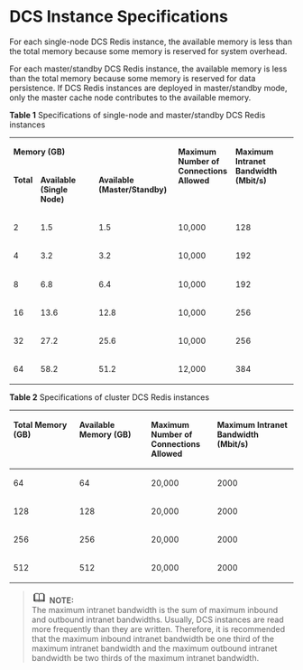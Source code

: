 # DCS Instance Specifications<a name="EN-US_TOPIC_0237964758"></a>

For each single-node DCS Redis instance, the available memory is less than the total memory because some memory is reserved for system overhead.

For each master/standby DCS Redis instance, the available memory is less than the total memory because some memory is reserved for data persistence. If DCS Redis instances are deployed in master/standby mode, only the master cache node contributes to the available memory.

**Table  1**  Specifications of single-node and master/standby DCS Redis instances

<a name="table2822601515717"></a>
<table><tbody><tr id="row45170224"><td class="cellrowborder" colspan="3" valign="top"><p id="p34909498"><a name="p34909498"></a><a name="p34909498"></a><strong id="b45750028"><a name="b45750028"></a><a name="b45750028"></a>Memory (GB)</strong></p>
</td>
<td class="cellrowborder" rowspan="2" valign="top"><p id="p14764792"><a name="p14764792"></a><a name="p14764792"></a><strong id="b65774268"><a name="b65774268"></a><a name="b65774268"></a>Maximum Number of Connections Allowed</strong></p>
</td>
<td class="cellrowborder" rowspan="2" valign="top"><p id="p26115459"><a name="p26115459"></a><a name="p26115459"></a><strong id="b33712545"><a name="b33712545"></a><a name="b33712545"></a>Maximum Intranet Bandwidth (Mbit/s)</strong></p>
</td>
</tr>
<tr id="row34977455"><td class="cellrowborder" valign="top"><p id="p14601640"><a name="p14601640"></a><a name="p14601640"></a><strong id="b64305901"><a name="b64305901"></a><a name="b64305901"></a>Total</strong></p>
</td>
<td class="cellrowborder" valign="top"><p id="p41395459"><a name="p41395459"></a><a name="p41395459"></a><strong id="b37014815"><a name="b37014815"></a><a name="b37014815"></a>Available (Single Node)</strong></p>
</td>
<td class="cellrowborder" valign="top"><p id="p45410029"><a name="p45410029"></a><a name="p45410029"></a><strong id="b6037081"><a name="b6037081"></a><a name="b6037081"></a>Available (Master/Standby)</strong></p>
</td>
</tr>
<tr id="row54333736"><td class="cellrowborder" valign="top" width="9.47617794156357%"><p id="p38956471"><a name="p38956471"></a><a name="p38956471"></a>2</p>
</td>
<td class="cellrowborder" valign="top" width="20.49662191804861%"><p id="p1357571"><a name="p1357571"></a><a name="p1357571"></a>1.5</p>
</td>
<td class="cellrowborder" valign="top" width="28.007370360621213%"><p id="p42854387"><a name="p42854387"></a><a name="p42854387"></a>1.5</p>
</td>
<td class="cellrowborder" valign="top" width="20.18074931999649%"><p id="p48653295"><a name="p48653295"></a><a name="p48653295"></a>10,000</p>
</td>
<td class="cellrowborder" valign="top" width="21.839080459770116%"><p id="p48602848"><a name="p48602848"></a><a name="p48602848"></a>128</p>
</td>
</tr>
<tr id="row34772456"><td class="cellrowborder" valign="top" width="9.47617794156357%"><p id="p65105571"><a name="p65105571"></a><a name="p65105571"></a>4</p>
</td>
<td class="cellrowborder" valign="top" width="20.49662191804861%"><p id="p39059911"><a name="p39059911"></a><a name="p39059911"></a>3.2</p>
</td>
<td class="cellrowborder" valign="top" width="28.007370360621213%"><p id="p9736186"><a name="p9736186"></a><a name="p9736186"></a>3.2</p>
</td>
<td class="cellrowborder" valign="top" width="20.18074931999649%"><p id="p50433639"><a name="p50433639"></a><a name="p50433639"></a>10,000</p>
</td>
<td class="cellrowborder" valign="top" width="21.839080459770116%"><p id="p58592948"><a name="p58592948"></a><a name="p58592948"></a>192</p>
</td>
</tr>
<tr id="row57574486"><td class="cellrowborder" valign="top" width="9.47617794156357%"><p id="p33021783"><a name="p33021783"></a><a name="p33021783"></a>8</p>
</td>
<td class="cellrowborder" valign="top" width="20.49662191804861%"><p id="p57518732"><a name="p57518732"></a><a name="p57518732"></a>6.8</p>
</td>
<td class="cellrowborder" valign="top" width="28.007370360621213%"><p id="p28505693"><a name="p28505693"></a><a name="p28505693"></a>6.4</p>
</td>
<td class="cellrowborder" valign="top" width="20.18074931999649%"><p id="p27259828"><a name="p27259828"></a><a name="p27259828"></a>10,000</p>
</td>
<td class="cellrowborder" valign="top" width="21.839080459770116%"><p id="p60562422"><a name="p60562422"></a><a name="p60562422"></a>192</p>
</td>
</tr>
<tr id="row8190892"><td class="cellrowborder" valign="top" width="9.47617794156357%"><p id="p59482492"><a name="p59482492"></a><a name="p59482492"></a>16</p>
</td>
<td class="cellrowborder" valign="top" width="20.49662191804861%"><p id="p53352557"><a name="p53352557"></a><a name="p53352557"></a>13.6</p>
</td>
<td class="cellrowborder" valign="top" width="28.007370360621213%"><p id="p26589862"><a name="p26589862"></a><a name="p26589862"></a>12.8</p>
</td>
<td class="cellrowborder" valign="top" width="20.18074931999649%"><p id="p6295248"><a name="p6295248"></a><a name="p6295248"></a>10,000</p>
</td>
<td class="cellrowborder" valign="top" width="21.839080459770116%"><p id="p40153107"><a name="p40153107"></a><a name="p40153107"></a>256</p>
</td>
</tr>
<tr id="row25833645"><td class="cellrowborder" valign="top" width="9.47617794156357%"><p id="p12150471"><a name="p12150471"></a><a name="p12150471"></a>32</p>
</td>
<td class="cellrowborder" valign="top" width="20.49662191804861%"><p id="p44664077"><a name="p44664077"></a><a name="p44664077"></a>27.2</p>
</td>
<td class="cellrowborder" valign="top" width="28.007370360621213%"><p id="p61020521"><a name="p61020521"></a><a name="p61020521"></a>25.6</p>
</td>
<td class="cellrowborder" valign="top" width="20.18074931999649%"><p id="p43715136"><a name="p43715136"></a><a name="p43715136"></a>10,000</p>
</td>
<td class="cellrowborder" valign="top" width="21.839080459770116%"><p id="p51265148"><a name="p51265148"></a><a name="p51265148"></a>256</p>
</td>
</tr>
<tr id="row58733156"><td class="cellrowborder" valign="top" width="9.47617794156357%"><p id="p59765170"><a name="p59765170"></a><a name="p59765170"></a>64</p>
</td>
<td class="cellrowborder" valign="top" width="20.49662191804861%"><p id="p9140568"><a name="p9140568"></a><a name="p9140568"></a>58.2</p>
</td>
<td class="cellrowborder" valign="top" width="28.007370360621213%"><p id="p2188543"><a name="p2188543"></a><a name="p2188543"></a>51.2</p>
</td>
<td class="cellrowborder" valign="top" width="20.18074931999649%"><p id="p43054286"><a name="p43054286"></a><a name="p43054286"></a>12,000</p>
</td>
<td class="cellrowborder" valign="top" width="21.839080459770116%"><p id="p64845166"><a name="p64845166"></a><a name="p64845166"></a>384</p>
</td>
</tr>
</tbody>
</table>

**Table  2**  Specifications of cluster DCS Redis instances

<a name="table45620191"></a>
<table><thead align="left"><tr id="row8999603"><th class="cellrowborder" valign="top" width="23.232323232323232%" id="mcps1.2.5.1.1"><p id="p57879229"><a name="p57879229"></a><a name="p57879229"></a><strong id="b123611619183513"><a name="b123611619183513"></a><a name="b123611619183513"></a>Total Memory (GB)</strong></p>
</th>
<th class="cellrowborder" valign="top" width="25.252525252525253%" id="mcps1.2.5.1.2"><p id="p57705992"><a name="p57705992"></a><a name="p57705992"></a><strong id="b83708199358"><a name="b83708199358"></a><a name="b83708199358"></a>Available Memory (GB)</strong></p>
</th>
<th class="cellrowborder" valign="top" width="23.232323232323232%" id="mcps1.2.5.1.3"><p id="p43673788"><a name="p43673788"></a><a name="p43673788"></a><strong id="b1937215191357"><a name="b1937215191357"></a><a name="b1937215191357"></a>Maximum Number of Connections Allowed</strong></p>
</th>
<th class="cellrowborder" valign="top" width="28.28282828282828%" id="mcps1.2.5.1.4"><p id="p47915903"><a name="p47915903"></a><a name="p47915903"></a><strong id="b337415197357"><a name="b337415197357"></a><a name="b337415197357"></a>Maximum Intranet Bandwidth (Mbit/s)</strong></p>
</th>
</tr>
</thead>
<tbody><tr id="row55982972"><td class="cellrowborder" valign="top" width="23.232323232323232%" headers="mcps1.2.5.1.1 "><p id="p38326873"><a name="p38326873"></a><a name="p38326873"></a>64</p>
</td>
<td class="cellrowborder" valign="top" width="25.252525252525253%" headers="mcps1.2.5.1.2 "><p id="p17468990"><a name="p17468990"></a><a name="p17468990"></a>64</p>
</td>
<td class="cellrowborder" valign="top" width="23.232323232323232%" headers="mcps1.2.5.1.3 "><p id="p5702100"><a name="p5702100"></a><a name="p5702100"></a>20,000</p>
</td>
<td class="cellrowborder" valign="top" width="28.28282828282828%" headers="mcps1.2.5.1.4 "><p id="p59216962"><a name="p59216962"></a><a name="p59216962"></a>2000</p>
</td>
</tr>
<tr id="row63190618"><td class="cellrowborder" valign="top" width="23.232323232323232%" headers="mcps1.2.5.1.1 "><p id="p18166465"><a name="p18166465"></a><a name="p18166465"></a>128</p>
</td>
<td class="cellrowborder" valign="top" width="25.252525252525253%" headers="mcps1.2.5.1.2 "><p id="p62197523"><a name="p62197523"></a><a name="p62197523"></a>128</p>
</td>
<td class="cellrowborder" valign="top" width="23.232323232323232%" headers="mcps1.2.5.1.3 "><p id="p4834618"><a name="p4834618"></a><a name="p4834618"></a>20,000</p>
</td>
<td class="cellrowborder" valign="top" width="28.28282828282828%" headers="mcps1.2.5.1.4 "><p id="p56059806"><a name="p56059806"></a><a name="p56059806"></a>2000</p>
</td>
</tr>
<tr id="row34776210"><td class="cellrowborder" valign="top" width="23.232323232323232%" headers="mcps1.2.5.1.1 "><p id="p65409627"><a name="p65409627"></a><a name="p65409627"></a>256</p>
</td>
<td class="cellrowborder" valign="top" width="25.252525252525253%" headers="mcps1.2.5.1.2 "><p id="p63688469"><a name="p63688469"></a><a name="p63688469"></a>256</p>
</td>
<td class="cellrowborder" valign="top" width="23.232323232323232%" headers="mcps1.2.5.1.3 "><p id="p58492392"><a name="p58492392"></a><a name="p58492392"></a>20,000</p>
</td>
<td class="cellrowborder" valign="top" width="28.28282828282828%" headers="mcps1.2.5.1.4 "><p id="p40263291"><a name="p40263291"></a><a name="p40263291"></a>2000</p>
</td>
</tr>
<tr id="row26825300"><td class="cellrowborder" valign="top" width="23.232323232323232%" headers="mcps1.2.5.1.1 "><p id="p25365674"><a name="p25365674"></a><a name="p25365674"></a>512</p>
</td>
<td class="cellrowborder" valign="top" width="25.252525252525253%" headers="mcps1.2.5.1.2 "><p id="p41353750"><a name="p41353750"></a><a name="p41353750"></a>512</p>
</td>
<td class="cellrowborder" valign="top" width="23.232323232323232%" headers="mcps1.2.5.1.3 "><p id="p61319421"><a name="p61319421"></a><a name="p61319421"></a>20,000</p>
</td>
<td class="cellrowborder" valign="top" width="28.28282828282828%" headers="mcps1.2.5.1.4 "><p id="p817225"><a name="p817225"></a><a name="p817225"></a>2000</p>
</td>
</tr>
</tbody>
</table>

>![](public_sys-resources/icon-note.gif) **NOTE:**   
>The maximum intranet bandwidth is the sum of maximum inbound and outbound intranet bandwidths. Usually, DCS instances are read more frequently than they are written. Therefore, it is recommended that the maximum inbound intranet bandwidth be one third of the maximum intranet bandwidth and the maximum outbound intranet bandwidth be two thirds of the maximum intranet bandwidth.  

